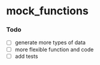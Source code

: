 # mock_functions
### Todo 
- [ ] generate more types of data
- [ ] more flexible function and code 
- [ ] add tests  
